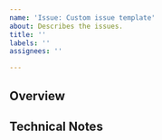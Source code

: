 ```yaml
---
name: 'Issue: Custom issue template'
about: Describes the issues.
title: ''
labels: ''
assignees: ''

---
```


## Overview
<!-- Add description of the task -->
<!-- Add screenshots related to the task -->

## Technical Notes
<!-- Add details to relevant implementation that you think might be helpful -->
<!-- Add links to documentation -->
